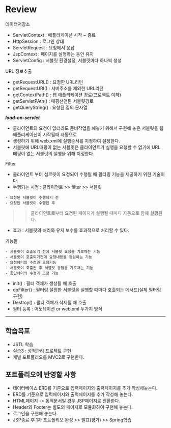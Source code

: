 # Review
데이터저장소
- ServletContext : 애플리케이션 시작 ~ 종료
- HttpSession : 로그인 상태
- ServletRequest : 요청에서 응답
- JspContext : 페이지를 실행하는 동안 유지
- ServletConfig : 서블릿 환경설정, 서블릿마다 하나씩 생성

URL 정보추출
- getRequestURL() : 요청한 URL리턴
- getRequestURI() : 서버주소를 제외한 URL리턴
- getContextPath() : 웹 애플리케이션 경로(프로젝트 이하)
- getServletPAth() : 매핑선언된 서블릿경로
- getQueryString() : 요청된 질의 문자열

***load-on-servlet***
- 클라이언트의 요청이 없더라도 준비작업을 해놓기 위해서 구현해 놓은 서블릿을 웹 애플리케이션이 시작될때 자동으로
- 생성하기 위해 web.xml에 실행순서를 지정하여 설정한다.
- 서블릿에 URL매핑이 없는 서블릿은 클라이언트가 실행을 요청할 수 없기에 URL 매핑이 없는 서블릿의 실행을 위해 지정한다.

Filter
- 클라이언트 부터 섭르릿이 요청되어 수행될 때 필터링 기능을 제공하기 위한 기술이다.
- 수행되는 시점 : 클라이언트 >> filter >> 서블릿
```
- 요청된 서블릿이 수행되기 전
- 요청된 서블릿이 수행된 후
```
>> 클라이언트로부터 요청된 페이지가 실행될 때마다 자동으로 함께 실행된다.
- 효과 : 서블릿의 처리와 유지 보수를 효과적으로 처리할 수 있다.

기능들
```
- 서블릿이 호출되기 전에 서블릿 요청을 가로채는 기능
- 서블릿이 호출되기전에 요청내용을 점검하는 기능
- 요청헤더의 수정과 조정기능
- 서블릿이 호출된 후 서블릿 응답을 가로채는 기능
- 응답헤더의 수정과 조정 기능
```

- init() : 필터 객체가 생성될 때 호출
- doFilter() : 필터링 설정한 서블릿을 실행할 때마다 호출되는 메서드(실제 필터링 구현)
- Destroy() : 필터 객체가 삭제될 때 호출
- 필터 등록 : 어노테이션 or web.xml 두가지 방식


-----------------------------------------------------

## 학습목표
- JSTL 학습
- 실습3 : 성적관리 프로젝트 구현
- 개별 포트폴리오를 MVC2로 구현한다.

## 포트폴리오에 반영할 사항
- 데이터베이스 ERD를 기준으로 입력페이지와 출력페이지를 추가 작성해놓는다.
- ERD를 기준으로 입력페이지와 출력페이지를 추가 작성해 놓는다.
- HTML페이지 -> 동적문서일 경우 JSP페이지로 전환한다.
- Header와 Footer는 별도의 페이지로 모듈화하여 구현해 놓는다.
- 로그인을 구현해 놓는다.
- JSP종료 후 1차 포트폴리오 완성 >> 발표(평가) >> Spring학습
